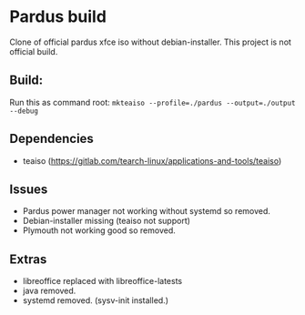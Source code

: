 # Pardus build
Clone of official pardus xfce iso without debian-installer. This project is not official build.

## Build:
Run this as command root:
`mkteaiso --profile=./pardus --output=./output --debug`

## Dependencies
* teaiso (https://gitlab.com/tearch-linux/applications-and-tools/teaiso)

## Issues
* Pardus power manager not working without systemd so removed.
* Debian-installer missing (teaiso not support)
* Plymouth not working good so removed.

## Extras
* libreoffice replaced with libreoffice-latests
* java removed.
* systemd removed. (sysv-init installed.)
